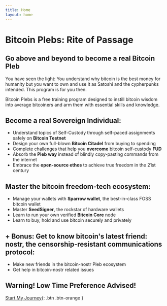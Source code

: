 ```yaml
---
title: Home
layout: home
---
```


# Bitcoin Plebs: Rite of Passage
## Go above and beyond to become a real Bitcoin Pleb

You have seen the light: You understand why bitcoin is the best money for humanity but you want to own and use it as Satoshi and the cypherpunks intended. This program is for you then.

Bitcoin Plebs is a free training program designed to instill bitcoin wisdom into average bitcoiners and arm them with essential skills and knowledge.

## Become a real Sovereign Individual:
- Understand topics of Self-Custody through self-paced assignments safely on **Bitcoin Testnet**
- Design your own full-blown **Bitcoin Citadel** from buying to spending
- Complete challenges that help you **overcome** bitcoin self-custody **FUD**
- Absorb the **Pleb way** instead of blindly copy-pasting commands from the internet
- Embrace the **open-source ethos** to achieve true freedom in the 21st century

## Master the bitcoin freedom-tech ecosystem:
- Manage your wallets with **Sparrow wallet**, the best-in-class FOSS bitcoin wallet
- Master **SeedSigner**, the rockstar of hardware wallets
- Learn to run your own verified **Bitcoin Core** node
- Learn to buy, hold and use bitcoin securely and privately


## + Bonus: Get to know bitcoin's latest friend: nostr, the censorship-resistant communications protocol:
* Make new friends in the bitcoin-nostr Pleb ecosystem
* Get help in bitcoin-nostr related issues

## Warning! Low Time Preference Advised!


[Start My Journey](/pledge-of-the-bitcoin-pleb/){: .btn .btn-orange }
